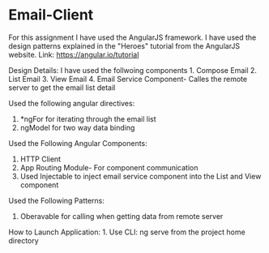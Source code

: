 # Email-Client
For this assignment I have used the AngularJS framework. 
I have used the design patterns explained in the "Heroes" tutorial from the AngularJS website.
Link: https://angular.io/tutorial

Design Details: 
  I have used the follwoing components
    1. Compose Email
    2. List Email
    3. View Email
    4. Email Service Component- Calles the remote server to get the email list detail
    
 Used the following angular directives:
  1. *ngFor for iterating through the email list
  2. ngModel for two way data binding 
 
 Used the Following Angular Components:
  1. HTTP Client
  2. App Routing Module- For component communication
  3. Used Injectable to inject email service component into the List and View component
 
 Used the Following Patterns:
  1. Oberavable for calling when getting data from remote server
  
  How to Launch Application:
    1. Use CLI: ng serve from the project home directory
